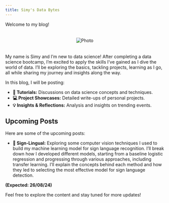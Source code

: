 ```yaml
---
title: Simy's Data Bytes
---
```


Welcome to my blog!

<div style="text-align: center;">
  <img src="{{ site.baseurl }}/assets/images/cover_photo.jpg" alt="Photo" style="max-width: 50%; height: auto; margin: 20px 0;">
</div>

My name is Simy and I’m new to data science! After completing a data science bootcamp, I’m excited to apply the skills I’ve gained as I dive the world of data. I’ll be exploring the basics, tackling projects, learning as I go, all while sharing my journey and insights along the way. 

In this blog, I will be posting:

- **📖 Tutorials:** Discussions on data science concepts and techniques.
- **💻 Project Showcases:** Detailed write-ups of personal projects.
- **💡 Insights & Reflections:** Analysis and insights on trending events.

## Upcoming Posts

Here are some of the upcoming posts:
  
- **👐 Sign-Lingual:** Exploring some computer vision techniques I used to build my machine learning model for sign language recognition. I’ll break down how I developed different models, starting from a baseline logistic regression and progressing through various approaches, including transfer learning. I’ll explain the concepts behind each method and how they led to selecting the most effective model for sign language detection.

**(Expected: 26/08/24)**

Feel free to explore the content and stay tuned for more updates!
